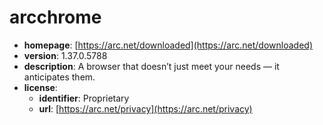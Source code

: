# arcchrome

- **homepage**: [https://arc.net/downloaded](https://arc.net/downloaded)
- **version**: 1.37.0.5788
- **description**: A browser that doesn’t just meet your needs — it anticipates them.
- **license**:
  - **identifier**: Proprietary
  - **url**: [https://arc.net/privacy](https://arc.net/privacy)

